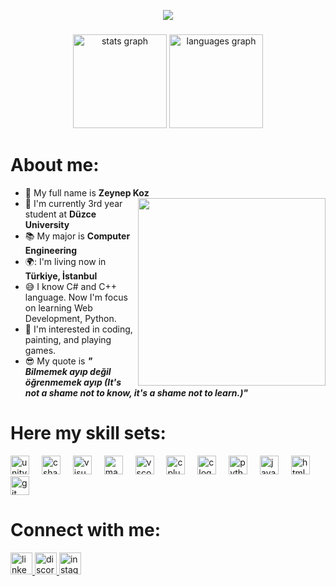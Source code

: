 <p align="center">
  <a href="https://github.com/fairyland0926"><img src="https://readme-typing-svg.herokuapp.com/?lines=Welcome%20to%20my%20github%20account;I'm%20Zeynep;I'm%20Computer%20Engineering%20Student;Always%20learning%20new%20things&font=Silksoreen&center=true&width=650&height=120&color=ffffff&vCenter=true&size=45%22"></a>
</p>

###

<div align="center">
  <img src="https://github-readme-stats.vercel.app/api?username=nepatiess&hide_title=false&hide_rank=false&show_icons=true&include_all_commits=true&count_private=true&disable_animations=false&theme=github_dark&locale=en&hide_border=true" height="150" alt="stats graph"  />
  <img src="https://github-readme-stats.vercel.app/api/top-langs?username=nepatiess&locale=en&hide_title=false&layout=compact&card_width=320&langs_count=5&theme=github_dark&hide_border=true" height="150" alt="languages graph"  />
</div>

###
<h1 align="left">About me:</h1>

- 🥰 My full name is **Zeynep Koz** <img src="https://i0.wp.com/www.printmag.com/wp-content/uploads/2021/02/4cbe8d_f1ed2800a49649848102c68fc5a66e53mv2.gif?resize=476%2C280&ssl=1" width="300" align="right"/>
- :school: I'm currently 3rd year student at **Düzce University**
- :books: My major is **Computer Engineering**
- 🌍: I'm living now in **Türkiye, İstanbul**
- :sweat_smile: I know C# and C++ language. Now I'm focus on learning Web Development, Python.
- :monocle_face: I'm interested in coding, painting, and playing games.
- :sunglasses: My quote is ***" Bilmemek ayıp değil öğrenmemek ayıp (It's not a shame not to know, it's a shame not to learn.)"*** 
###

<h1 align="left">Here my skill sets: </h1> 
<div align="left">
  <img src="https://cdn.jsdelivr.net/gh/devicons/devicon/icons/unity/unity-original.svg" height="30" alt="unity logo"  />
  <img width="12" />
  <img src="https://cdn.jsdelivr.net/gh/devicons/devicon/icons/csharp/csharp-original.svg" height="30" alt="csharp logo"  />
  <img width="12" />
  <img src="https://cdn.jsdelivr.net/gh/devicons/devicon/icons/visualstudio/visualstudio-plain.svg" height="30" alt="visualstudio logo"  />
  <img width="12" />
  <img src="https://cdn.jsdelivr.net/gh/devicons/devicon/icons/maya/maya-original.svg" height="30" alt="maya logo"  />
  <img width="12" />
  <img src="https://cdn.jsdelivr.net/gh/devicons/devicon/icons/vscode/vscode-original.svg" height="30" alt="vscode logo"  />
  <img width="12" />
  <img src="https://cdn.jsdelivr.net/gh/devicons/devicon/icons/cplusplus/cplusplus-original.svg" height="30" alt="cplusplus logo"  />
  <img width="12" />
  <img src="https://cdn.jsdelivr.net/gh/devicons/devicon/icons/c/c-original.svg" height="30" alt="c logo"  />
  <img width="12" />
  <img src="https://cdn.jsdelivr.net/gh/devicons/devicon/icons/python/python-original.svg" height="30" alt="python logo"  />
  <img width="12" />
  <img src="https://cdn.jsdelivr.net/gh/devicons/devicon/icons/javascript/javascript-original.svg" height="30" alt="javascript logo"  />
  <img width="12" />
  <img src="https://cdn.jsdelivr.net/gh/devicons/devicon/icons/html5/html5-original.svg" height="30" alt="html5 logo"  />
  <img width="12" />
  <img src="https://cdn.jsdelivr.net/gh/devicons/devicon/icons/git/git-original.svg" height="30" alt="git logo"  />
</div>

###
<h1 align="left">Connect with me:</h1>
<div align="left">
  <a href="https://www.linkedin.com/in/zeynep-koz34/" target="_blank">
    <img src="https://img.shields.io/static/v1?message=LinkedIn&logo=linkedin&label=&color=191919&logoColor=white&labelColor=&style=for-the-badge" height="35" alt="linkedin logo"  />
  </a>
  <a href="https://discord.com/users/467302273911881740" target="_blank">
    <img src="https://img.shields.io/static/v1?message=Discord&logo=discord&label=&color=191919&logoColor=white&labelColor=&style=for-the-badge" height="35" alt="discord logo"  />
  </a>
  <a href="https://www.instagram.com/nepatiess/" target="_blank">
    <img src="https://img.shields.io/static/v1?message=Instagram&logo=instagram&label=&color=191919&logoColor=white&labelColor=&style=for-the-badge" height="35" alt="instagram logo"  />
  </a>
</div>

###
